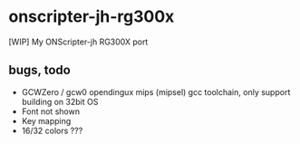 # onscripter-jh-rg300x
[WIP] My ONScripter-jh RG300X port

## bugs, todo  
* GCWZero / gcw0 opendingux mips (mipsel) gcc toolchain, only support building on 32bit OS    
* Font not shown
* Key mapping  
* 16/32 colors ???  
